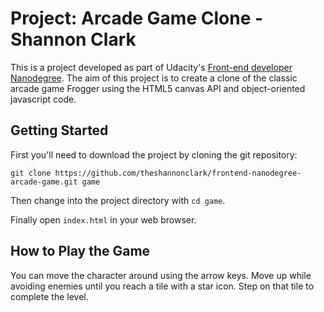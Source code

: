 # Project: Arcade Game Clone - Shannon Clark

This is a project developed as part of Udacity's [Front-end developer Nanodegree](https://www.udacity.com/course/front-end-web-developer-nanodegree--nd001). The aim of this project is to create a clone of the classic arcade game Frogger using the HTML5 canvas API and object-oriented javascript code.

## Getting Started
First you'll need to download the project by cloning the git repository:

```
git clone https://github.com/theshannonclark/frontend-nanodegree-arcade-game.git game
```

Then change into the project directory with `cd game`.

Finally open `index.html` in your web browser.

## How to Play the Game

You can move the character around using the arrow keys. Move up while avoiding enemies until you reach a tile with a star icon. Step on that tile to complete the level.